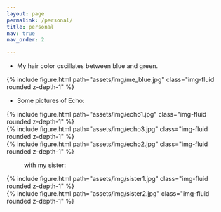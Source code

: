 ```yaml
---
layout: page
permalink: /personal/
title: personal
nav: true
nav_order: 2

---
```


- My hair color oscillates between blue and green.

<div class="row justify-content-sm-center">
    <div class="col-sm-3 mt-3 mt-md-0">
    </div>
    <div class="col-sm-3 mt-3 mt-md-0">
        {% include figure.html path="assets/img/me_blue.jpg" class="img-fluid rounded z-depth-1" %}
    </div>
    <div class="col-sm-3 mt-3 mt-md-0">
    </div>
</div>

- Some pictures of Echo:

<div class="row justify-content-sm-center">
    <div class="col-sm-3 mt-3 mt-md-0">
        {% include figure.html path="assets/img/echo1.jpg" class="img-fluid rounded z-depth-1" %}
    </div>
    <div class="col-sm-3 mt-3 mt-md-0">
        {% include figure.html path="assets/img/echo3.jpg" class="img-fluid rounded z-depth-1" %}
    </div>
    <div class="col-sm-3 mt-3 mt-md-0">
        {% include figure.html path="assets/img/echo2.jpg" class="img-fluid rounded z-depth-1" %}
    </div>
</div>

&nbsp;&nbsp;&nbsp;&nbsp;&nbsp;&nbsp;&nbsp;&nbsp;&nbsp; with my sister:
<div class="row justify-content-sm-center">
    <div class="col-sm-4 mt-5 mt-md-0">
        {% include figure.html path="assets/img/sister1.jpg" class="img-fluid rounded z-depth-1" %}
    </div>
    <div class="col-sm-4 mt-5 mt-md-0">
        {% include figure.html path="assets/img/sister2.jpg" class="img-fluid rounded z-depth-1" %}
    </div>
</div>



<!-- - Just like many of my fellow cmu students, I maintain a list of reviews for the courses that I have taken in cmu. However, while writing my reviews, I found them inevitably become very subjective (and potentially biased), so I decided to hide them [here](/courses). -->